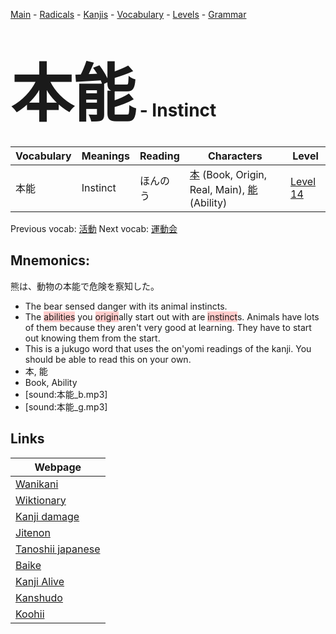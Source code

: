 <style> bigfont {font-size: 100px}</style>
[Main](../README.md) -
[Radicals](../radicals.md) -
[Kanjis](../kanjis.md) -
[Vocabulary](../vocabulary.md) -
[Levels](../levels.md) -
[Grammar](../grammar.md)
# <bigfont> 本能</bigfont> - Instinct 

| Vocabulary | Meanings | Reading | Characters | Level |
| --- | --- | --- | --- | --- |
| 本能 | Instinct | ほんのう |  [本](../kanjis/本.md) (Book, Origin, Real, Main), [能](../kanjis/能.md) (Ability) | [Level 14](../levels/wk_level14.md) |

Previous vocab: [活動](活動.md) Next vocab: [運動会](運動会.md) 

## Mnemonics:
熊は、動物の本能で危険を察知した。
* The bear sensed danger with its animal instincts.
* The <span style="background-color:#ffcccb"> abilities</span> you <span style="background-color:#ffcccb"> origin</span>ally start out with are <span style="background-color:#ffcccb"> instinct</span>s. Animals have lots of them because they aren't very good at learning. They have to start out knowing them from the start.
* This is a jukugo word that uses the on'yomi readings of the kanji. You should be able to read this on your own.
* 本, 能
* Book, Ability
* [sound:本能_b.mp3]
* [sound:本能_g.mp3]


## Links 

| Webpage |
| --- |
| [Wanikani          ](https://www.wanikani.com/kanji/本能) |
| [Wiktionary        ](https://en.wiktionary.org/wiki/本能) |
| [Kanji damage      ](http://www.kanjidamage.com/kanji/search?utf8=✓&q=本能) |
| [Jitenon           ](https://jitenon.com/kanji/本能) |
| [Tanoshii japanese ](https://www.tanoshiijapanese.com/dictionary/kanji.cfm?k=本能) |
| [Baike             ](https://baike.baidu.com/item/本能) |
| [Kanji Alive       ](https://app.kanjialive.com/本能) |
| [Kanshudo          ](https://www.kanshudo.com/searchmn?q=本能) |
| [Koohii            ](https://kanji.koohii.com/study/kanji/本能) |
